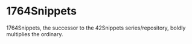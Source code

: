 # 1764Snippets
1764Snippets, the successor to the 42Snippets series/repository, boldly multiplies the ordinary.
